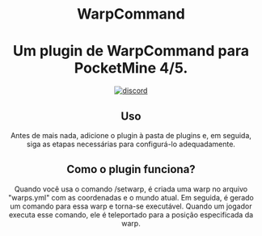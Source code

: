 <h1 align="center">WarpCommand</h1>

<h1 align="center">Um plugin de WarpCommand para PocketMine 4/5.</h1>
    </a>
<div align="center">
	<a href="https://www.blazehosting.com.br/discord">
        <img src="https://img.shields.io/badge/Discord-7289DA?style=for-the-badge&logo=discord&logoColor=white" alt="discord">
</a>

## Uso

Antes de mais nada, adicione o plugin à pasta de plugins e, em seguida, siga as etapas necessárias para configurá-lo adequadamente.

## Como o plugin funciona?

Quando você usa o comando /setwarp, é criada uma warp no arquivo "warps.yml" com as coordenadas e o mundo atual. Em seguida, é gerado um comando para essa warp e torna-se executável. Quando um jogador executa esse comando, ele é teleportado para a posição especificada da warp.
